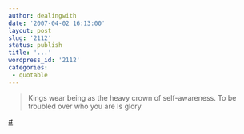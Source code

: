 ```yaml
---
author: dealingwith
date: '2007-04-02 16:13:00'
layout: post
slug: '2112'
status: publish
title: '...'
wordpress_id: '2112'
categories:
 - quotable
---
```


> Kings wear being as the heavy crown of self-awareness. To be troubled over
who you are Is glory

[#][1]

   [1]: http://danielsjourney.com/installations/europe01/europe_01_15.html

